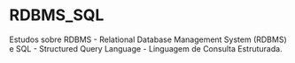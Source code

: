 # RDBMS_SQL
Estudos sobre RDBMS - Relational Database Management System (RDBMS) e SQL - Structured Query Language - Linguagem de Consulta Estruturada.
